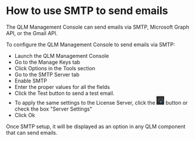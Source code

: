 # How to use SMTP to send emails

The QLM Management Console can send emails via SMTP, Microsoft Graph API, or the Gmail API.

&#x20;To configure the QLM Management Console to send emails via SMTP:

* Launch the QLM Management Console
* Go to the Manage Keys tab
* Click Options in the Tools section
* Go to the SMTP Server tab
* Enable SMTP
* Enter the proper values for all the fields
* Click the Test button to send a test email.
* To apply the same settings to the License Server, click the ![](<../../.gitbook/assets/image (54).png>) button or check the box "Server Settings"
* Click Ok

Once SMTP setup, it will be displayed as an option in any QLM component that can send emails.
